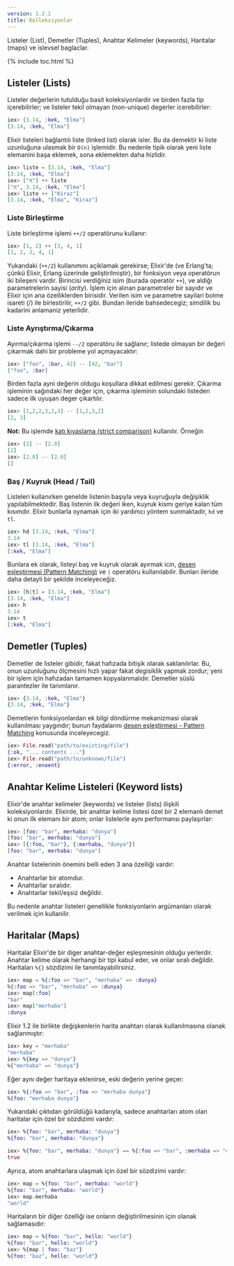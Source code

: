 ```yaml
---
version: 1.2.1
title: Kolleksiyonlar
---
```


Listeler (List), Demetler (Tuples), Anahtar Kelimeler (keywords), Haritalar (maps) ve islevsel baglaclar.

{% include toc.html %}

## Listeler (Lists)

Listeler değerlerin tutulduğu basit koleksiyonlardir ve birden fazla tip içerebilirler; ve listeler tekil olmayan (non-unique) degerler icerebilirler:

```elixir
iex> [3.14, :kek, "Elma"]
[3.14, :kek, "Elma"]
```

Elixir listeleri bağlantılı liste (linked list) olarak isler. Bu da demektir ki liste uzunluğuna ulasmak bir `O(n)` işlemidir. Bu nedenle tipik olarak yeni liste elemanini başa eklemek, sona eklemekten daha hizlidir.


```elixir
iex> liste = [3.14, :kek, "Elma"]
[3.14, :kek, "Elma"]
iex> ["π"] ++ liste
["π", 3.14, :kek, "Elma"]
iex> liste ++ ["Kiraz"]
[3.14, :kek, "Elma", "Kiraz"]
```


### Liste Birleştirme

Liste birleştirme işlemi `++/2` operatörunu kullanır:

```elixir
iex> [1, 2] ++ [3, 4, 1]
[1, 2, 3, 4, 1]
```

Yukarıdaki (`++/2`) kullanımını açiklamak gerekirse; Elixir'de (ve Erlang'ta; çünkü Elixir, Erlang üzerinde geliştirilmiştir), bir fonksiyon veya operatörun iki bileşeni vardir. Birincisi verdiğiniz isim (burada operatör `++`), ve aldiğı parametrelerin sayisi (_arity_). İşlem için alınan parametreler bir sayıdır ve Elixir için ana özelliklerden birisidir. Verilen isim ve parametre sayilari bolme isareti (/) ile birlestirilir, `++/2` gibi. Bundan ileride bahsedecegiz; simdilik bu kadarini anlamaniz yeterlidir.


### Liste Ayrıştırma/Çıkarma

Ayırma/çıkarma işlemi `--/2` operatöru ile sağlanır; listede olmayan bir değeri çıkarmak dahi bir probleme yol açmayacaktır:

```elixir
iex> ["foo", :bar, 42] -- [42, "bar"]
["foo", :bar]
```

Birden fazla ayni değerin oldugu koşullara dikkat edilmesi gerekir. Çıkarma işleminin sağındaki her değer için, çıkarma işleminin solundaki listeden sadece ilk uyuşan deger çıkartılır.

```elixir
iex> [1,2,2,3,2,3] -- [1,2,3,2]
[2, 3]
```

**Not:** Bu işlemde [katı kıyaslama (strict comparison)](../basics/#comparison) kullanılır. Örneğin

```elixir
iex> [2] -- [2.0]
[2]
iex> [2.0] -- [2.0]
[]
```

### Baş / Kuyruk (Head / Tail)

Listeleri kullanırken genelde listenin başıyla veya kuyruğuyla değişiklik yapılabilmektedir. Baş listenin ilk değeri iken, kuyruk kismı geriye kalan tüm kısımdır. Elixir bunlarla oynamak için iki yardımcı yöntem sunmaktadir, `hd` ve `tl`.


```elixir
iex> hd [3.14, :kek, "Elma"]
3.14
iex> tl [3.14, :kek, "Elma"]
[:kek, "Elma"]
```

Bunlara ek olarak, listeyi baş ve kuyruk olarak ayırmak icin, [desen eşleştirmesi (Pattern Matching)](../pattern-matching/) ve `|` operatöru kullanılabilir. Bunları ileride daha detayli bir şekilde inceleyeceğiz.

```elixir
iex> [h|t] = [3.14, :kek, "Elma"]
[3.14, :kek, "Elma"]
iex> h
3.14
iex> t
[:kek, "Elma"]
```

## Demetler (Tuples)

Demetler de listeler gibidir, fakat hafızada bitişik olarak saklanılırlar. Bu, onun uzunluğunu ölçmesini hızlı yapar fakat degisiklik yapmak zordur; yeni bir işlem için hafızadan tamamen kopyalanmalıdır. Demetler süslü parantezler ile tanımlanır.

```elixir
iex> {3.14, :kek, "Elma"}
{3.14, :kek, "Elma"}
```

Demetlerin fonksiyonlardan ek bilgi döndürme mekanizmasi olarak kullanılması yaygındır; bunun faydalarını [desen eşleştirmesi - Pattern Matching](../pattern-matching/) konusunda inceleyecegiz.

```elixir
iex> File.read("path/to/existing/file")
{:ok, "... contents ..."}
iex> File.read("path/to/unknown/file")
{:error, :enoent}
```

## Anahtar Kelime Listeleri (Keyword lists)

Elixir'de anahtar kelimeler (keywords) ve listeler (lists) ilişkili koleksiyonlardır. Elixirde, bir anahtar kelime listesi özel bir 2 elemanlı demet ki onun ilk elemanı bir atom; onlar listelerle aynı performansı paylaşırlar:

```elixir
iex> [foo: "bar", merhaba: "dunya"]
[foo: "bar", merhaba: "dunya"]
iex> [{:foo, "bar"}, {:merhaba, "dunya"}]
[foo: "bar", merhaba: "dunya"]
```

Anahtar listelerinin önemini belli eden 3 ana özelliği vardır:

+ Anahtarlar bir atomdur.
+ Anahtarlar sıralıdır.
+ Anahtarlar tekil/eşsiz değildir.

Bu nedenle anahtar listeleri genellikle fonksiyonlarin argümanları olarak verilmek için kullanilir.

## Haritalar (Maps)

Haritalar Elixir'de bir diger anahtar-değer eşleşmesinin olduğu yerlerdir. Anahtar kelime olarak herhangi bir tipi kabul eder, ve onlar sıralı değildir. Haritaları `%{}` sözdizimi ile tanımlayabilirsiniz.

```elixir
iex> map = %{:foo => "bar", "merhaba" => :dunya}
%{:foo => "bar", "merhaba" => :dunya}
iex> map[:foo]
"bar"
iex> map["merhaba"]
:dunya
```

Elixir 1.2 ile birlikte değişkenlerin harita anahtarı olarak kullanılmasına olanak sağlanmıştır:

```elixir
iex> key = "merhaba"
"merhaba"
iex> %{key => "dunya"}
%{"merhaba" => "dunya"}
```

Eğer aynı değer haritaya eklenirse, eski değerin yerine geçer:

```elixir
iex> %{:foo => "bar", :foo => "merhaba dunya"}
%{foo: "merhaba dunya"}
```

Yukarıdaki çıktıdan görüldüğü kadarıyla, sadece anahtarları atom olan haritalar için özel bir sözdizimi vardır:

```elixir
iex> %{foo: "bar", merhaba: "dunya"}
%{foo: "bar", merhaba: "dunya"}

iex> %{foo: "bar", merhaba: "dunya"} == %{:foo => "bar", :merhaba => "dunya"}
true
```

Ayrıca, atom anahtarlara ulaşmak için özel bir sözdizimi vardır:

```elixir
iex> map = %{foo: "bar", merhaba: "world"}
%{foo: "bar", merhaba: "world"}
iex> map.merhaba
"world"
```

Haritaların bir diğer özelliği ise onların değiştirilmesinin için olanak sağlamasıdır:

```elixir
iex> map = %{foo: "bar", hello: "world"}
%{foo: "bar", hello: "world"}
iex> %{map | foo: "baz"}
%{foo: "baz", hello: "world"}
```
